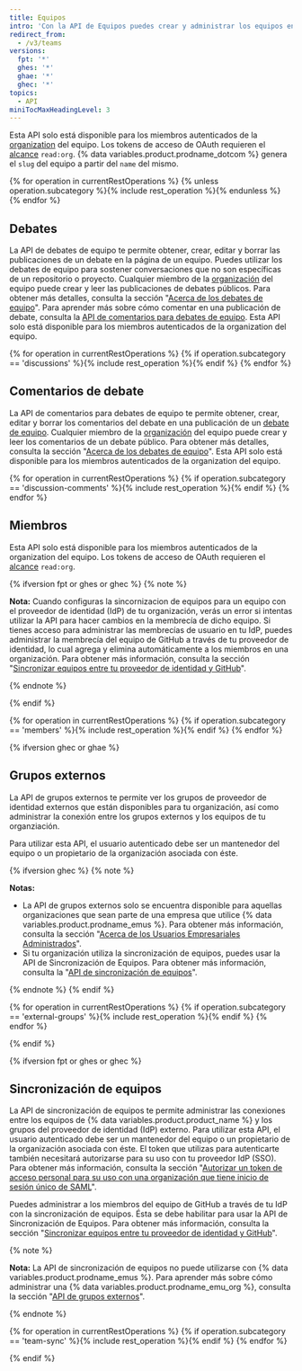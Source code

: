 ```yaml
---
title: Equipos
intro: 'Con la API de Equipos puedes crear y administrar los equipos en tu organización de {% data variables.product.product_name %}.'
redirect_from:
  - /v3/teams
versions:
  fpt: '*'
  ghes: '*'
  ghae: '*'
  ghec: '*'
topics:
  - API
miniTocMaxHeadingLevel: 3
---
```


Esta API solo está disponible para los miembros autenticados de la [organization](/rest/reference/orgs) del equipo. Los tokens de acceso de OAuth requieren el [alcance](/apps/building-oauth-apps/understanding-scopes-for-oauth-apps/) `read:org`. {% data variables.product.prodname_dotcom %} genera el `slug` del equipo a partir del `name` del mismo.

{% for operation in currentRestOperations %}
  {% unless operation.subcategory %}{% include rest_operation %}{% endunless %}
{% endfor %}

## Debates

La API de debates de equipo te permite obtener, crear, editar y borrar las publicaciones de un debate en la página de un equipo. Puedes utilizar los debates de equipo para sostener conversaciones que no son específicas de un repositorio o proyecto. Cualquier miembro de la [organización](/rest/reference/orgs) del equipo puede crear y leer las publicaciones de debates públicos. Para obtener más detalles, consulta la sección "[Acerca de los debates de equipo](//organizations/collaborating-with-your-team/about-team-discussions/)". Para aprender más sobre cómo comentar en una publicación de debate, consulta la [API de comentarios para debates de equipo](/rest/reference/teams#discussion-comments). Esta API solo está disponible para los miembros autenticados de la organization del equipo.

{% for operation in currentRestOperations %}
  {% if operation.subcategory == 'discussions' %}{% include rest_operation %}{% endif %}
{% endfor %}

## Comentarios de debate

La API de comentarios para debates de equipo te permite obtener, crear, editar y borrar los comentarios del debate en una publicación de un [debate de equipo](/rest/reference/teams#discussions). Cualquier miembro de la [organización](/rest/reference/orgs) del equipo puede crear y leer los comentarios de un debate público. Para obtener más detalles, consulta la sección "[Acerca de los debates de equipo](/organizations/collaborating-with-your-team/about-team-discussions/)". Esta API solo está disponible para los miembros autenticados de la organization del equipo.

{% for operation in currentRestOperations %}
  {% if operation.subcategory == 'discussion-comments' %}{% include rest_operation %}{% endif %}
{% endfor %}

## Miembros

Esta API solo está disponible para los miembros autenticados de la organization del equipo. Los tokens de acceso de OAuth requieren el [alcance](/apps/building-oauth-apps/understanding-scopes-for-oauth-apps/) `read:org`.

{% ifversion fpt or ghes or ghec %}
{% note %}

**Nota:** Cuando configuras la sincornizacion de equipos para un equipo con el proveedor de identidad (IdP) de tu organización, verás un error si intentas utilizar la API para hacer cambios en la membrecía de dicho equipo. Si tienes acceso para administrar las membrecías de usuario en tu IdP, puedes administrar la membrecía del equipo de GitHub a través de tu proveedor de identidad, lo cual agrega y elimina automáticamente a los miembros en una organización. Para obtener más información, consulta la sección "<a href="/organizations/managing-saml-single-sign-on-for-your-organization/managing-team-synchronization-for-your-organization" class="dotcom-only">Sincronizar equipos entre tu proveedor de identidad y GitHub</a>".

{% endnote %}

{% endif %}

{% for operation in currentRestOperations %}
  {% if operation.subcategory == 'members' %}{% include rest_operation %}{% endif %}
{% endfor %}

{% ifversion ghec or ghae %}
## Grupos externos

La API de grupos externos te permite ver los grupos de proveedor de identidad externos que están disponibles para tu organización, así como administrar la conexión entre los grupos externos y los equipos de tu organziación.

Para utilizar esta API, el usuario autenticado debe ser un mantenedor del equipo o un propietario de la organización asociada con éste.

{% ifversion ghec %}
{% note %}

**Notas:**

- La API de grupos externos solo se encuentra disponible para aquellas organizaciones que sean parte de una empresa que utilice {% data variables.product.prodname_emus %}. Para obtener más información, consulta la sección "[Acerca de los Usuarios Empresariales Administrados](/admin/authentication/managing-your-enterprise-users-with-your-identity-provider/about-enterprise-managed-users)".
- Si tu organización utiliza la sincronización de equipos, puedes usar la API de Sincronización de Equipos. Para obtener más información, consulta la "[API de sincronización de equipos](#team-synchronization)".

{% endnote %}
{% endif %}

{% for operation in currentRestOperations %}
  {% if operation.subcategory == 'external-groups' %}{% include rest_operation %}{% endif %}
{% endfor %}

{% endif %}

{% ifversion fpt or ghes or ghec %}
## Sincronización de equipos

La API de sincronización de equipos te permite administrar las conexiones entre los equipos de {% data variables.product.product_name %} y los grupos del proveedor de identidad (IdP) externo. Para utilizar esta API, el usuario autenticado debe ser un mantenedor del equipo o un propietario de la organización asociada con éste. El token que utilizas para autenticarte también necesitará autorizarse para su uso con tu proveedor IdP (SSO). Para obtener más información, consulta la sección "<a href="/github/authenticating-to-github/authorizing-a-personal-access-token-for-use-with-saml-single-sign-on" class="dotcom-only">Autorizar un token de acceso personal para su uso con una organización que tiene inicio de sesión único de SAML</a>".

Puedes administrar a los miembros del equipo de GitHub a través de tu IdP con la sincronización de equipos. Ésta se debe habilitar para usar la API de Sincronización de Equipos. Para obtener más información, consulta la sección "<a href="/organizations/managing-saml-single-sign-on-for-your-organization/managing-team-synchronization-for-your-organization" class="dotcom-only">Sincronizar equipos entre tu proveedor de identidad y GitHub</a>".

{% note %}

**Nota:** La API de sincronización de equipos no puede utilizarse con {% data variables.product.prodname_emus %}. Para aprender más sobre cómo administrar una {% data variables.product.prodname_emu_org %}, consulta la sección "[API de grupos externos](/enterprise-cloud@latest/rest/reference/teams#external-groups)".

{% endnote %}

{% for operation in currentRestOperations %}
  {% if operation.subcategory == 'team-sync' %}{% include rest_operation %}{% endif %}
{% endfor %}

{% endif %}
